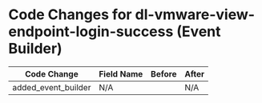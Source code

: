 # Code Changes for dl-vmware-view-endpoint-login-success (Event Builder)

| Code Change | Field Name | Before | After |
|-------------|------------|--------|-------|
| added_event_builder | N/A |  | N/A |